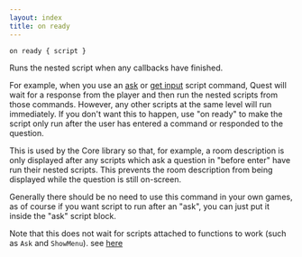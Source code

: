 ```yaml
---
layout: index
title: on ready
---
```


    on ready { script } 

Runs the nested script when any callbacks have finished.

For example, when you use an [ask](ask.html) or [get input](get_input.html) script command, Quest will wait for a response from the player and then run the nested scripts from those commands. However, any other scripts at the same level will run immediately. If you don't want this to happen, use "on ready" to make the script only run after the user has entered a command or responded to the question.

This is used by the Core library so that, for example, a room description is only displayed after any scripts which ask a question in "before enter" have run their nested scripts. This prevents the room description from being displayed while the question is still on-screen.

Generally there should be no need to use this command in your own games, as of course if you want script to run after an "ask", you can just put it inside the "ask" script block.

Note that this does not wait for scripts attached to functions to work (such as `Ask` and `ShowMenu`). see [here](../blocks_and_scripts.html)
